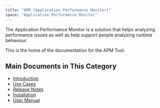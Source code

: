 ```yaml
---
title: "APM (Application Performance Monitor)"
space: "Application Performance Monitor"
---
```

The Application Performance Monitor is a solution that helps analyzing performance issues as well as help support people analyzing runtime behaviour.

This is the home of the documentation for the APM Tool.

## Main Documents in This Category

* [Introduction](/APM/introduction)
* [Use Cases](/APM/use-cases)
* [Release Notes](/APM/release-notes)
* [Installation](/APM/installation)
* [User Manual](/APM/user-manual)
